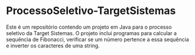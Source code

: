 # ProcessoSeletivo-TargetSistemas
Este é um repositório contendo um projeto em Java para o processo seletivo da Target Sistemas. O projeto inclui programas para calcular a sequência de Fibonacci, verificar se um número pertence a essa sequência e inverter os caracteres de uma string.

